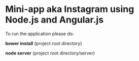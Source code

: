 # Mini-app aka Instagram using Node.js and Angular.js

To run the application please do:

<b>bower install</b> (project root directory)

<b>node server</b> (project root directory/server)
